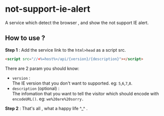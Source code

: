 # not-support-ie-alert

A service which detect the browser , and show the not support IE alert.


## How to use ?

**Step 1** : Add the service link to the `html>head` as a script src.

```html
<script src="//<%=host%>/api/{version}/{description}"></script>
```

There are 2 param you should know:

- `version` :   
    The IE version that you don't want to supported.  eg: `5`,`6`,`7`,`8`.
- `description` (optional) :   
The infomation that you want to tell the visitor which should encode with `encodeURL()`. eg: `we%20are%20sorry.`</li>

**Step 2** : </b> That's all , what a happy life ^_^ .